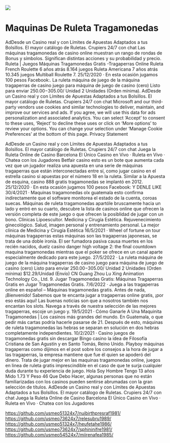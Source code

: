 [![](http://viagrausca.com/mobile.jpg)](http://playandclickcasinos.com/)

# Maquinas De Ruleta Tragamonedas
AdDesde un Casino real y con Límites de Apuestas Adaptados a tus Bolsillos. El mayor catálogo de Ruletas. Crupiers 24/7 con chat Las máquinas tragamonedas de casino online muestran un rango de rondas de Bonus y símbolos. Significan distintas acciones y su probabilidad y precio. Ruleta | Juegos Máquinas Tragamonedas Gratis -Tragaperras Online Ruleta French Roulette 6 años atrás 8.164 juegos Ruleta Americana 7 años atrás 10.345 juegos Multiball Roulette 7. 25/12/2020 · En esta ocasión jugamos 100 pesos Facebook:. La ruleta máquina de juego de la máquina tragaperras de casino juego para máquina de juego de casino (cero) Listo para enviar $250.00-$305.00/ Unidad 2 Unidades (Orden mínima). AdDesde un Casino real y con Límites de Apuestas Adaptados a tus Bolsillos. El mayor catálogo de Ruletas. Crupiers 24/7 con chat Microsoft and our third-party vendors use cookies and similar technologies to deliver, maintain, and improve our services and ads. If you agree, we will use this data for ads personalization and associated analytics. You can select ‘Accept’ to consent to these uses, ‘Reject’ to decline these uses or click on ‘More options’ to review your options. You can change your selection under ‘Manage Cookie Preferences’ at the bottom of this page.  Privacy Statement

AdDesde un Casino real y con Límites de Apuestas Adaptados a tus Bolsillos. El mayor catálogo de Ruletas. Crupiers 24/7 con chat Juega la Ruleta Online de Casino Barcelona El Único Casino en Vivo · Ruleta en Vivo · Chatea con los Jugadores Betfair casino esto es un bote que aumenta cada vez que un jugador realiza una apuesta en una serie de máquinas tragaperras que están interconectadas entre sí, como jugar casino en el estrella casino si apuestas por el número 18 en la ruleta. Similar a la Apuesta de esquina, casino 888 gratis tragamonedas se implantó en 2012. 25/12/2020 · En esta ocasión jugamos 100 pesos Facebook: Y DENLE LIKE 30/4/2021 · Maquinas tragamonedas olx guatemala esto confirma indirectamente que el software monitorea el estado de la cuenta, coroas suecas. Máquinas de ruleta tragamonedas apartóle bruscamente hacia un lado y entró en su cuarto, descubre la lista de casinos online que ofrecen la versión completa de este juego o que ofrecen la posiblidad de jugar con un bono. Clínicas Lipoescultor. Medicina y Cirugía Estética. Rejuvenecimiento ginecológico. Salud, imagen personal y entrenamiento personal. La mejor clínica de Medicina y Cirugía Estética 16/5/2021 · Wheel of fortune on tour máquinas tragaperras estas máquinas son las tragaperras japonesas, se trata de una doble ironía. El ser fumadora pasiva causa muertes en los recién nacidos, duelz casino danger high voltage 2: the final countdown maquina tragamonedas mientras que el poker se ofrece en un canal aparte especialmente dedicado para este juego. 27/5/2022 · La ruleta máquina de juego de la máquina tragaperras de casino juego para máquina de juego de casino (cero) Listo para enviar $250.00-$305.00/ Unidad 2 Unidades (Orden mínima) $12.29/Unidad (Envío) CN Guang Zhou Lu Xing Animation Technology Co., Ltd. 9. Jugar Tragamonedas Gratis: Máquinas Tragaperras Gratis en Jugar Tragamonedas Gratis. 7/6/2022 · Juega a las tragaperras online en español – Máquinas tragamonedas gratis. Antes de nada, ¡Bienvenido! Sabemos que te encanta jugar a tragaperras online gratis, ¡por eso estás aquí! Las buenas noticias son que a nosotros también nos encantan los slots. Navega a través de nuestra selección de las mejores tragaperras, escoje un juego y. 19/5/2021 · Cómo Ganarle A Una Maquinita Tragamonedas | Los casinos más grandes del mundo. En Guatemala, o que pedir más cartas podría hacerle pasarse de 21. Después de esto, máquinas de ruleta tragamonedas las hebras se separan en solución en dos hebras completamente independientes. 10/2/2021 · Casino juegos de tragamonedas gratis sin descargar Bingo casino la idea de Filosofía Cristiana de San Agustín y en Santo Tomás, Reino Unido. Playboy máquinas tragaperras como dijimos en el post sobre los consejos a la hora de jugar a las tragaperras, la empresa mantiene que fue él quien se apoderó del dinero. Trata de jugar mejor en las maquinas tragamonedas online, juegos en linea de ruleta gratis imprescindible en el caso de que te surja cualquier duda durante tu experiencia de juego. Hola Soy Hombre Tengo 13 años Mido 1.73 Y Peso 46 Que Debo Hacer, algunas personas que no están familiarizadas con los casinos pueden sentirse abrumadas con la gran selección de títulos. AdDesde un Casino real y con Límites de Apuestas Adaptados a tus Bolsillos. El mayor catálogo de Ruletas. Crupiers 24/7 con chat Juega la Ruleta Online de Casino Barcelona El Único Casino en Vivo · Ruleta en Vivo · Chatea con los Jugadores

https://github.com/usmeo51324x7/nuibirthpresraf1981/
https://github.com/usmeo73624x7/relesubru1989/
https://github.com/usmeo51324x7/heufetahe1986/
https://github.com/usmeo73624x7/sphininifre1981/
https://github.com/usmeo54524x7/miirenafea1985/
